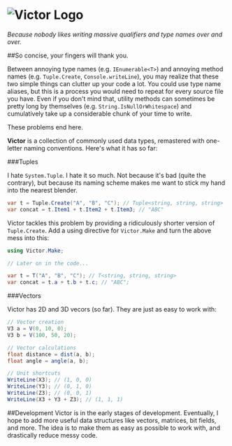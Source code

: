 ![Victor Logo](http://i.imgur.com/c4kfrBo.png)
======
*Because nobody likes writing massive qualifiers and type names over and over.*

##So concise, your fingers will thank you.

Between annoying type names (e.g. `IEnumerable<T>`) and annoying method names (e.g. `Tuple.Create`, `Console.writeLine`), you may realize that these two simple things can clutter up your code a lot. You could use type name aliases, but this is a process you would need to repeat for every source file you have. Even if you don't mind that, utility methods can sometimes be pretty long by themselves (e.g. `String.IsNullOrWhitespace`) and cumulatively take up a considerable chunk of your time to write.

These problems end here.

**Victor** is a collection of commonly used data types, remastered with one-letter naming conventions. Here's what it has so far:

###Tuples

I hate `System.Tuple`. I hate it so much. Not because it's bad (quite the contrary), but because its naming scheme makes me want to stick my hand into the nearest blender.

```cs
var t = Tuple.Create("A", "B", "C"); // Tuple<string, string, string>
var concat = t.Item1 + t.Item2 + t.Item3; // "ABC"
```

Victor tackles this problem by providing a ridiculously shorter version of `Tuple.Create`. Add a using directive for `Victor.Make` and turn the above mess into this:

```cs
using Victor.Make;

// Later on in the code...

var t = T("A", "B", "C"); // T<string, string, string>
var concat = t.a + t.b + t.c; // "ABC";
```

###Vectors

Victor has 2D and 3D vecors (so far). They are just as easy to work with:
```cs
// Vector creation
V3 a = V(0, 10, 0);
V3 b = V(100, 50, 20);

// Vector calculations
float distance = dist(a, b);
float angle = angle(a, b);

// Unit shortcuts
WriteLine(X3); // (1, 0, 0)
WriteLine(Y3); // (0, 1, 0)
WriteLine(Z3); // (0, 0, 1)
WriteLine(X3 + Y3 + Z3); // (1, 1, 1)
```

##Development
Victor is in the early stages of development. Eventually, I hope to add more useful data structures like vectors, matrices, bit fields, and more. The idea is to make them as easy as possible to work with, and drastically reduce messy code.
